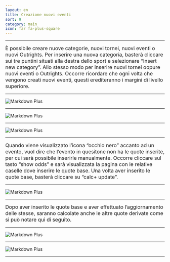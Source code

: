 ```yaml
---
layout: en
title: Creazione nuovi eventi
sort: 9
category: main
icon: far fa-plus-square
---
```

<p class="message">
   
</p>

---

 <font size="3">È possibile creare nuove categorie, nuovi tornei, nuovi eventi o nuovi Outrights. Per inserire una nuova categoria, basterà cliccare sui tre puntini situati alla destra dello sport e selezionare “Insert new category”. Allo stesso modo per inserire nuovi tornei oopure nuovi eventi o Outrights.
Occorre ricordare che ogni volta che vengono creati nuovi eventi, questi erediteranno i margini di livello superiore.</font> 

---

![Markdown Plus]({{site.baseurl}}/public/images/it/creazione-nuovi-mercati/insert-new-category.png)

---

![Markdown Plus]({{site.baseurl}}/public/images/it/creazione-nuovi-mercati/insert-new-category-2.png)

---

![Markdown Plus]({{site.baseurl}}/public/images/it/creazione-nuovi-mercati/occhio-nero.png)

---

 <font size="3">Quando viene visualizzato l’icona “occhio nero” accanto ad un evento, vuol dire che l’evento in quesitone non ha le quote inserite, per cui sarà possibile inserirle manualmente. Occorre cliccare sul tasto “show odds” e sarà visualizzata la pagina con le relative caselle dove inserire le quote base. Una volta aver inserito le quote base, basterà cliccare su “calc+ update”.</font>
 
 ---

 ![Markdown Plus]({{site.baseurl}}/public/images/it/creazione-nuovi-mercati/odds-view.png)
 
 ---

  <font size="3">Dopo aver inserito le quote base e aver effettuato l’aggiornamento delle stesse, saranno calcolate anche le altre quote derivate come si può notare qui di seguito.</font> 

  ---

  ![Markdown Plus]({{site.baseurl}}/public/images/it/creazione-nuovi-mercati/insert-new-tournment.png)

  ---

  ![Markdown Plus]({{site.baseurl}}/public/images/it/creazione-nuovi-mercati/insert-new-match.png)

  ---

 
 








